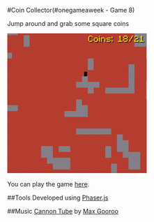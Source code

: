 #Coin Collector(#onegameaweek - Game 8)

Jump around and grab some square coins


![screenshot](screenshots/coincollector.gif)

You can play the game [here](http://divideby5.com/games/coincollector).

##Tools
Developed using [Phaser.js](http://phaser.io)

##Music
[Cannon Tube](http://opengameart.org/content/cannon-tube) by [Max Gooroo](http://opengameart.org/users/max-gooroo)


